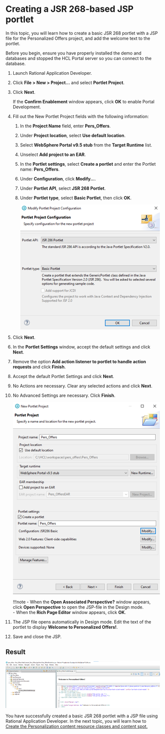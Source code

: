 # Creating a JSR 268-based JSP portlet  

In this topic, you will learn how to create a basic JSR 268 portlet with a JSP file for the Personalized Offers project, and add the welcome text to the portlet.

Before you begin, ensure you have properly installed the demo and databases and stopped the HCL Portal server so you can connect to the database.

1. Launch Rational Application Developer.

2. Click **File > New > Project...** and select **Portlet Project**.

3. Click **Next**.

    If the **Confirm Enablement** window appears, click **OK** to enable Portal Development.

4. Fill out the New Portlet Project fields with the following information:

    1. In the **Project Name** field, enter **Pers\_Offers**.

    2. Under **Project location**, select **Use default location**.

    3. Select **WebSphere Portal v9.5 stub** from the **Target Runtime** list.

    4. Unselect **Add project to an EAR**.

    5. In the **Portlet settings**, select **Create a portlet** and enter the Portlet name: **Pers_Offers**.  

    6. Under **Configuration**, click **Modify...**.  

    7. Under **Portlet API**, select **JSR 268 Portlet**.

    8. Under **Portlet type**, select **Basic Portlet**, then click **OK**.

         ![Portlet Type](./images/create_project_type_Pers_Offers.png)

5. Click **Next**.

6. In the **Portlet Settings** window, accept the default settings and click **Next**.

7. Remove the option **Add action listener to portlet to handle action requests** and click **Finish**.

8. Accept the default Portlet Settings and click **Next**.

9. No Actions are necessary. Clear any selected actions and click **Next**.

10. No Advanced Settings are necessary. Click **Finish**.

    ![Create Project Pers_Offers](./images/create_project_Pers_Offers.png)

    !!!note
        - When the **Open Associated Perspective?** window appears, click **Open Perspective** to open the JSP-file in the Design mode.  
        - When the **Rich Page Editor** window appears, click **OK**.  

11. The JSP file opens automatically in Design mode. Edit the text of the portlet to display **Welcome to Personalized Offers!**.

12. Save and close the JSP.

## Result

![Welcome JSP](./images/Pers_Offers_Welcome_JSP.png)

You have successfully created a basic JSR 268 portlet with a JSP file using Rational Application Developer. In the next topic, you will learn how to [Create the Personalization content resource classes and content spot.](./pzn_demo_create_pzn_content_resources.md)
